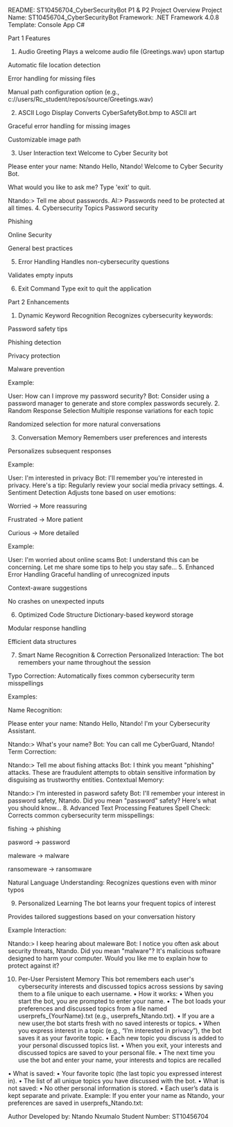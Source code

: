 README: ST10456704_CyberSecurityBot P1 & P2
Project Overview
Project Name: ST10456704_CyberSecurityBot
Framework: .NET Framework 4.0.8
Template: Console App C#

Part 1 Features
1. Audio Greeting
Plays a welcome audio file (Greetings.wav) upon startup

Automatic file location detection

Error handling for missing files

Manual path configuration option (e.g., c://users/Rc_student/repos/source/Greetings.wav)

2. ASCII Logo Display
Converts CyberSafetyBot.bmp to ASCII art

Graceful error handling for missing images

Customizable image path

3. User Interaction
text
Welcome to Cyber Security bot

Please enter your name: Ntando
Hello, Ntando! Welcome to Cyber Security Bot.

What would you like to ask me?
Type 'exit' to quit.

Ntando:> Tell me about passwords.
AI:> Passwords need to be protected at all times.
4. Cybersecurity Topics
Password security

Phishing

Online Security

General best practices

5. Error Handling
Handles non-cybersecurity questions

Validates empty inputs

6. Exit Command
Type exit to quit the application

Part 2 Enhancements
1. Dynamic Keyword Recognition
Recognizes cybersecurity keywords:

Password safety tips

Phishing detection

Privacy protection

Malware prevention

Example:

User: How can I improve my password security?
Bot: Consider using a password manager to generate and store complex passwords securely.
2. Random Response Selection
Multiple response variations for each topic

Randomized selection for more natural conversations

3. Conversation Memory
Remembers user preferences and interests

Personalizes subsequent responses

Example:

User: I'm interested in privacy
Bot: I'll remember you're interested in privacy. Here's a tip: Regularly review your social media privacy settings.
4. Sentiment Detection
Adjusts tone based on user emotions:

Worried → More reassuring

Frustrated → More patient

Curious → More detailed

Example:

User: I'm worried about online scams
Bot: I understand this can be concerning. Let me share some tips to help you stay safe...
5. Enhanced Error Handling
Graceful handling of unrecognized inputs

Context-aware suggestions

No crashes on unexpected inputs

6. Optimized Code Structure
Dictionary-based keyword storage

Modular response handling

Efficient data structures

7. Smart Name Recognition & Correction
Personalized Interaction: The bot remembers your name throughout the session

Typo Correction: Automatically fixes common cybersecurity term misspellings

Examples:

Name Recognition:

Please enter your name: Ntando
Hello, Ntando! I'm your Cybersecurity Assistant.

Ntando:> What's your name?
Bot: You can call me CyberGuard, Ntando!
Term Correction:

Ntando:> Tell me about fishing attacks
Bot: I think you meant "phishing" attacks. These are fraudulent attempts to obtain sensitive information by disguising as trustworthy entities.
Contextual Memory:

Ntando:> I'm interested in pasword safety
Bot: I'll remember your interest in password safety, Ntando. Did you mean "password" safety? Here's what you should know...
8. Advanced Text Processing Features
Spell Check: Corrects common cybersecurity term misspellings:

fishing → phishing

pasword → password

maleware → malware

ransomeware → ransomware

Natural Language Understanding: Recognizes questions even with minor typos

9. Personalized Learning
The bot learns your frequent topics of interest

Provides tailored suggestions based on your conversation history

Example Interaction:

Ntando:> I keep hearing about maleware
Bot: I notice you often ask about security threats, Ntando. Did you mean "malware"? 
     It's malicious software designed to harm your computer. Would you like me to 
     explain how to protect against it?
     
10. Per-User Persistent Memory
This bot remembers each user's cybersecurity interests and discussed topics across sessions by saving them to a file unique to each username.
•	How it works:
•	When you start the bot, you are prompted to enter your name.
•	The bot loads your preferences and discussed topics from a file named userprefs_{YourName}.txt (e.g., userprefs_Ntando.txt).
•	If you are a new user,the bot starts fresh with no saved interests or topics.
•	When you express interest in a topic (e.g., “I’m interested in privacy”), the bot saves it as your favorite topic.
•	Each new topic you discuss is added to your personal discussed topics list.
•	When you exit, your interests and discussed topics are saved to your personal file.
•	The next time you use the bot and enter your name, your interests and topics are recalled

 
•	What is saved:
•	Your favorite topic (the last topic you expressed interest in).
•	The list of all unique topics you have discussed with the bot.
•	What is not saved:
•	No other personal information is stored.
•	Each user’s data is kept separate and private.
Example: If you enter your name as Ntando, your preferences are saved in userprefs_Ntando.txt:

Author
Developed by: Ntando Nxumalo
Student Number: ST10456704


